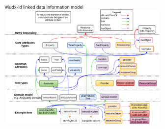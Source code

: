 #iudx-ld linked data information model
![alt text](https://github.com/iudx/iudx-ld/blob/master/docs/information-model.png "info-model")
